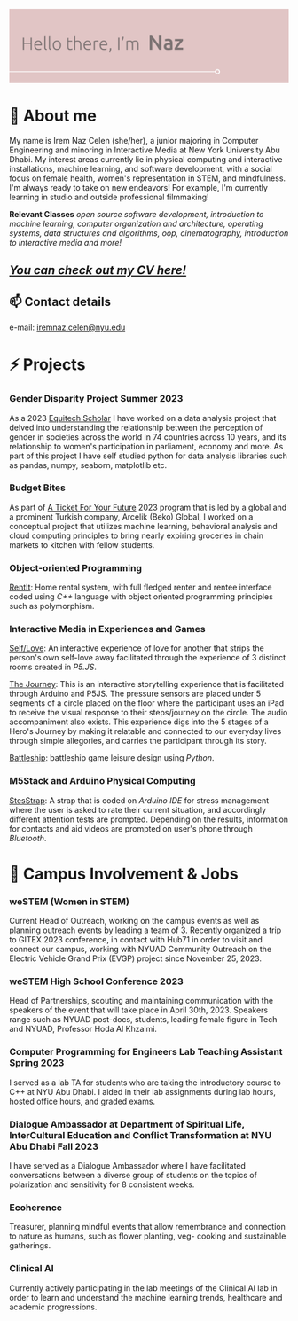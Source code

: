 ![Hello, its Naz](./HelloWorld.svg)

# 💬 About me
My name is Irem Naz Celen (she/her), a junior majoring in Computer Engineering and minoring in Interactive Media at New York University Abu Dhabi. My interest areas currently lie in physical computing and interactive installations, machine learning, and software development, with a social focus on female health, women's representation in STEM, and mindfulness. I'm always ready to take on new endeavors! For example, I'm currently learning in studio and outside professional filmmaking!

**Relevant Classes** *open source software development, introduction to machine learning, computer organization and architecture, operating systems, data structures and algorithms, oop, cinematography, introduction to interactive media and more!*

## *[You can check out my CV here!](https://github.com/irem-naz/irem-naz/blob/main/CV%20-%20Irem%20Naz%20Celen%20(1).pdf)*

## 📫 Contact details
e-mail: [iremnaz.celen@nyu.edu](mailto:iremnaz.celen@nyu.edu)

# ⚡ Projects

### Gender Disparity Project Summer 2023
As a 2023 [Equitech Scholar](https://www.equitechfutures.com/program/esp) I have worked on a data analysis project that delved into understanding the relationship between the perception of gender in societies across the world in 74 countries across 10 years, and its relationship to women's participation in parliament, economy and more. As part of this project I have self studied python for data analysis libraries such as pandas, numpy, seaborn, matplotlib etc.
### Budget Bites
As part of [A Ticket For Your Future](https://www.arcelikglobal.com/en/company/human-resources/a-ticket-for-your-future/) 2023 program that is led by a global and a prominent Turkish company, Arcelik (Beko) Global, I worked on a conceptual project that utilizes machine learning, behavioral analysis and cloud computing principles to bring nearly expiring groceries in chain markets to kitchen with fellow students. 
### Object-oriented Programming 
[RentIt](https://github.com/irem-naz/RentIt): Home rental system, with full fledged renter and rentee interface coded using *C++* language with object oriented programming principles such as polymorphism.
### Interactive Media in Experiences and Games 
[Self/Love](https://github.com/irem-naz/Self-Love): An interactive experience of love for another that strips the person's own self-love away facilitated through the experience of 3 distinct rooms created in *P5.JS*.

[The Journey](https://editor.p5js.org/iremnaz/full/pTepSSWgy): This is an interactive storytelling experience that is facilitated through Arduino and P5JS. The pressure sensors are placed under 5 segments of a circle placed on the floor where the participant uses an iPad to receive the visual response to their steps/journey on the circle. The audio accompaniment also exists. This experience digs into the 5 stages of a Hero's Journey by making it relatable and connected to our everyday lives through simple allegories, and carries the participant through its story.

[Battleship](https://github.com/irem-naz/Battleship): battleship game leisure design using *Python*.


### M5Stack and Arduino Physical Computing
[StesStrap](https://github.com/irem-naz/StresStrap): A strap that is coded on *Arduino IDE* for stress management where the user is asked to rate their current situation, and accordingly different attention tests are prompted. Depending on the results, information for contacts and aid videos are prompted on user's phone through *Bluetooth*.




# 🌱 Campus Involvement & Jobs

### weSTEM (Women in STEM)
Current Head of Outreach, working on the campus events as well as planning outreach events by leading a team of 3. Recently organized a trip to GITEX 2023 conference, in contact with Hub71 in order to visit and connect our campus, working with NYUAD Community Outreach on the Electric Vehicle Grand Prix (EVGP) project since November 25, 2023. 
### weSTEM High School Conference 2023
Head of Partnerships, scouting and maintaining communication with the speakers of the event that will take place in April 30th, 2023. Speakers range such as NYUAD post-docs, students, leading female figure in Tech and NYUAD, Professor Hoda Al Khzaimi.
### Computer Programming for Engineers Lab Teaching Assistant Spring 2023
I served as a lab TA for students who are taking the introductory course to C++ at NYU Abu Dhabi. I aided in their lab assignments during lab hours, hosted office hours, and graded exams.
### Dialogue Ambassador at Department of Spiritual Life, InterCultural Education and Conflict Transformation at NYU Abu Dhabi Fall 2023 
I have served as a Dialogue Ambassador where I have facilitated conversations between a diverse group of students on the topics of polarization and sensitivity for 8 consistent weeks. 
### Ecoherence
Treasurer, planning mindful events that allow remembrance and connection to nature as humans, such as flower planting, veg- cooking and sustainable gatherings.
### Clinical AI
Currently actively participating in the lab meetings of the Clinical AI lab in order to learn and understand the machine learning trends, healthcare and academic progressions.

<!--
-[facebook](https://facebook.com)

**irem-naz/irem-naz** is a ✨ _special_ ✨ repository because its `README.md` (this file) appears on your GitHub profile.

Here are some ideas to get you started:

- 🔭 I’m currently working on ...
- 🌱 I’m currently learning ...
- 👯 I’m looking to collaborate on ...
- 🤔 I’m looking for help with ...
- 💬 Ask me about ...
- 📫 How to reach me: ...
- 😄 Pronouns: ...
-  Fun fact: ...
-->
